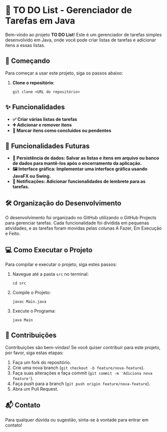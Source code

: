 # 📝 TO DO List - Gerenciador de Tarefas em Java

Bem-vindo ao projeto **TO DO List**! Este é um gerenciador de tarefas simples desenvolvido em Java, onde você pode criar listas de tarefas e adicionar itens a essas listas.


## 🚀 Começando

Para começar a usar este projeto, siga os passos abaixo:

1. **Clone o repositório**:

   `git clone <URL do repositório>`


## ✨ Funcionalidades

- **✅ Criar várias listas de tarefas**
- **➕ Adicionar e remover itens**
- **🔄 Marcar itens como concluídos ou pendentes**


## 🌱 Funcionalidades Futuras

- **💾 Persistência de dados: Salvar as listas e itens em arquivo ou banco de dados para mantê-los após o encerramento da aplicação.**
- **🖼️ Interface gráfica: Implementar uma interface gráfica usando JavaFX ou Swing.**
- **🔔 Notificações: Adicionar funcionalidades de lembrete para as tarefas.**


## 🛠️ Organização do Desenvolvimento

O desenvolvimento foi organizado no GitHub utilizando o GitHub Projects para gerenciar tarefas. Cada funcionalidade foi dividida em pequenas atividades, e as tarefas foram movidas pelas colunas A Fazer, Em Execução e Feito.


## 💻 Como Executar o Projeto

Para compilar e executar o projeto, siga estes passos:

1. Navegue até a pasta `src` no terminal:

    `cd src`

2. Compile o Projeto:

    `javac Main.java`

3. Execute o Programa:

    `java Main`


## 🤝 Contribuições

Contribuições são bem-vindas! Se você quiser contribuir para este projeto, por favor, siga estas etapas:

1. Faça um fork do repositório.
2. Crie uma nova branch (`git checkout -b feature/nova-feature`).
3. Faça suas alterações e faça commit (`git commit -m 'Adiciona nova feature'`).
4. Faça push para a branch (`git push origin feature/nova-feature`).
5. Abra um Pull Request.


## 📬 Contato

Para qualquer dúvida ou sugestão, sinta-se à vontade para entrar em contato!

